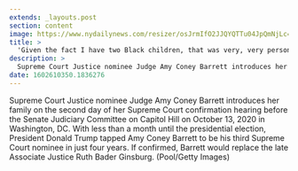 ```yaml
--- 
extends: _layouts.post 
section: content 
image: https://www.nydailynews.com/resizer/osJrmIfO2JJQYQTTu04JpQmNjLc=/1200x0/left/bottom/cloudfront-us-east-1.images.arcpublishing.com/tronc/VTNBMSLTPBBYVFZJSRCZ6L3UWU.jpg 
title: > 
  'Given the fact I have two Black children, that was very, very personal for my family’: Amy Coney Barrett talks about her reaction to George Floyd’s death 
description: > 
  Supreme Court Justice nominee Judge Amy Coney Barrett introduces her family on the second day of her Supreme Court confirmation hearing before the Senate Judiciary Committee on Capitol Hill on October 13, 2020 in Washington, DC.With less than a month until the presidential election, President Donald Trump tapped Amy Coney Barrett to be his third Supreme Court nominee in just four years.If confirmed, Barrett would replace the late Associate Justice Ruth Bader Ginsburg.(Pool/Getty Images) 
date: 1602610350.1836276 
--- 
```

Supreme Court Justice nominee Judge Amy Coney Barrett introduces her family on the second day of her Supreme Court confirmation hearing before the Senate Judiciary Committee on Capitol Hill on October 13, 2020 in Washington, DC. With less than a month until the presidential election, President Donald Trump tapped Amy Coney Barrett to be his third Supreme Court nominee in just four years. If confirmed, Barrett would replace the late Associate Justice Ruth Bader Ginsburg. (Pool/Getty Images)